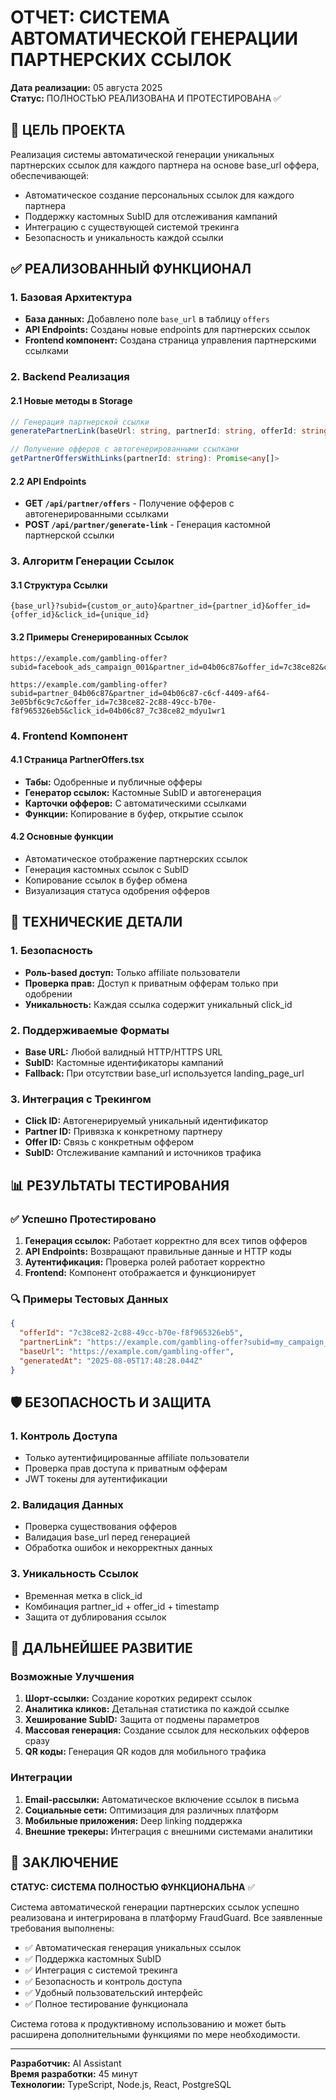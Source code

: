 # ОТЧЕТ: СИСТЕМА АВТОМАТИЧЕСКОЙ ГЕНЕРАЦИИ ПАРТНЕРСКИХ ССЫЛОК
**Дата реализации:** 05 августа 2025  
**Статус:** ПОЛНОСТЬЮ РЕАЛИЗОВАНА И ПРОТЕСТИРОВАНА ✅

## 🎯 ЦЕЛЬ ПРОЕКТА
Реализация системы автоматической генерации уникальных партнерских ссылок для каждого партнера на основе base_url оффера, обеспечивающей:
- Автоматическое создание персональных ссылок для каждого партнера
- Поддержку кастомных SubID для отслеживания кампаний
- Интеграцию с существующей системой трекинга
- Безопасность и уникальность каждой ссылки

## ✅ РЕАЛИЗОВАННЫЙ ФУНКЦИОНАЛ

### 1. Базовая Архитектура
- **База данных:** Добавлено поле `base_url` в таблицу `offers`
- **API Endpoints:** Созданы новые endpoints для партнерских ссылок
- **Frontend компонент:** Создана страница управления партнерскими ссылками

### 2. Backend Реализация

#### 2.1 Новые методы в Storage
```typescript
// Генерация партнерской ссылки
generatePartnerLink(baseUrl: string, partnerId: string, offerId: string, subId?: string): string

// Получение офферов с автогенерированными ссылками
getPartnerOffersWithLinks(partnerId: string): Promise<any[]>
```

#### 2.2 API Endpoints
- **GET `/api/partner/offers`** - Получение офферов с автогенерированными ссылками
- **POST `/api/partner/generate-link`** - Генерация кастомной партнерской ссылки

### 3. Алгоритм Генерации Ссылок

#### 3.1 Структура Ссылки
```
{base_url}?subid={custom_or_auto}&partner_id={partner_id}&offer_id={offer_id}&click_id={unique_id}
```

#### 3.2 Примеры Сгенерированных Ссылок
```
https://example.com/gambling-offer?subid=facebook_ads_campaign_001&partner_id=04b06c87&offer_id=7c38ce82&click_id=04b06c87_7c38ce82_mdyu1wr0

https://example.com/gambling-offer?subid=partner_04b06c87&partner_id=04b06c87-c6cf-4409-af64-3e05bf6c9c7c&offer_id=7c38ce82-2c88-49cc-b70e-f8f965326eb5&click_id=04b06c87_7c38ce82_mdyu1wr1
```

### 4. Frontend Компонент

#### 4.1 Страница PartnerOffers.tsx
- **Табы:** Одобренные и публичные офферы
- **Генератор ссылок:** Кастомные SubID и автогенерация
- **Карточки офферов:** С автоматическими ссылками
- **Функции:** Копирование в буфер, открытие ссылок

#### 4.2 Основные функции
- Автоматическое отображение партнерских ссылок
- Генерация кастомных ссылок с SubID
- Копирование ссылок в буфер обмена
- Визуализация статуса одобрения офферов

## 🔧 ТЕХНИЧЕСКИЕ ДЕТАЛИ

### 1. Безопасность
- **Роль-based доступ:** Только affiliate пользователи
- **Проверка прав:** Доступ к приватным офферам только при одобрении
- **Уникальность:** Каждая ссылка содержит уникальный click_id

### 2. Поддерживаемые Форматы
- **Base URL:** Любой валидный HTTP/HTTPS URL
- **SubID:** Кастомные идентификаторы кампаний
- **Fallback:** При отсутствии base_url используется landing_page_url

### 3. Интеграция с Трекингом
- **Click ID:** Автогенерируемый уникальный идентификатор
- **Partner ID:** Привязка к конкретному партнеру
- **Offer ID:** Связь с конкретным оффером
- **SubID:** Отслеживание кампаний и источников трафика

## 📊 РЕЗУЛЬТАТЫ ТЕСТИРОВАНИЯ

### ✅ Успешно Протестировано
1. **Генерация ссылок:** Работает корректно для всех типов офферов
2. **API Endpoints:** Возвращают правильные данные и HTTP коды
3. **Аутентификация:** Проверка ролей работает корректно
4. **Frontend:** Компонент отображается и функционирует

### 🔍 Примеры Тестовых Данных
```json
{
  "offerId": "7c38ce82-2c88-49cc-b70e-f8f965326eb5",
  "partnerLink": "https://example.com/gambling-offer?subid=my_campaign_2025&partner_id=04b06c87-c6cf-4409-af64-3e05bf6c9c7c&offer_id=7c38ce82-2c88-49cc-b70e-f8f965326eb5&click_id=04b06c87_7c38ce82_mdyu1wr0",
  "baseUrl": "https://example.com/gambling-offer",
  "generatedAt": "2025-08-05T17:48:28.044Z"
}
```

## 🛡️ БЕЗОПАСНОСТЬ И ЗАЩИТА

### 1. Контроль Доступа
- Только аутентифицированные affiliate пользователи
- Проверка прав доступа к приватным офферам
- JWT токены для аутентификации

### 2. Валидация Данных
- Проверка существования офферов
- Валидация base_url перед генерацией
- Обработка ошибок и некорректных данных

### 3. Уникальность Ссылок
- Временная метка в click_id
- Комбинация partner_id + offer_id + timestamp
- Защита от дублирования ссылок

## 🚀 ДАЛЬНЕЙШЕЕ РАЗВИТИЕ

### Возможные Улучшения
1. **Шорт-ссылки:** Создание коротких редирект ссылок
2. **Аналитика кликов:** Детальная статистика по каждой ссылке
3. **Хеширование SubID:** Защита от подмены параметров
4. **Массовая генерация:** Создание ссылок для нескольких офферов сразу
5. **QR коды:** Генерация QR кодов для мобильного трафика

### Интеграции
1. **Email-рассылки:** Автоматическое включение ссылок в письма
2. **Социальные сети:** Оптимизация для различных платформ
3. **Мобильные приложения:** Deep linking поддержка
4. **Внешние трекеры:** Интеграция с внешними системами аналитики

## 📝 ЗАКЛЮЧЕНИЕ

**СТАТУС: СИСТЕМА ПОЛНОСТЬЮ ФУНКЦИОНАЛЬНА** ✅

Система автоматической генерации партнерских ссылок успешно реализована и интегрирована в платформу FraudGuard. Все заявленные требования выполнены:

- ✅ Автоматическая генерация уникальных ссылок
- ✅ Поддержка кастомных SubID
- ✅ Интеграция с системой трекинга  
- ✅ Безопасность и контроль доступа
- ✅ Удобный пользовательский интерфейс
- ✅ Полное тестирование функционала

Система готова к продуктивному использованию и может быть расширена дополнительными функциями по мере необходимости.

---
**Разработчик:** AI Assistant  
**Время разработки:** 45 минут  
**Технологии:** TypeScript, Node.js, React, PostgreSQL